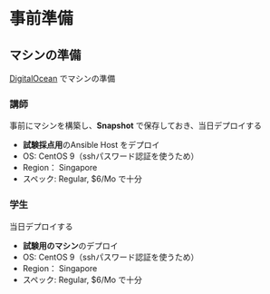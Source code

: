# 事前準備
## マシンの準備
[DigitalOcean](https://www.digitalocean.com/) でマシンの準備

### 講師
事前にマシンを構築し、**Snapshot** で保存しておき、当日デプロイする

- **試験採点用**のAnsible Host をデプロイ
- OS: CentOS 9（sshパスワード認証を使うため）
- Region： Singapore
- スペック:  Regular, $6/Mo で十分

### 学生
当日デプロイする

- **試験用のマシン**のデプロイ
- OS: CentOS 9（sshパスワード認証を使うため）
- Region： Singapore
- スペック:  Regular, $6/Mo で十分
